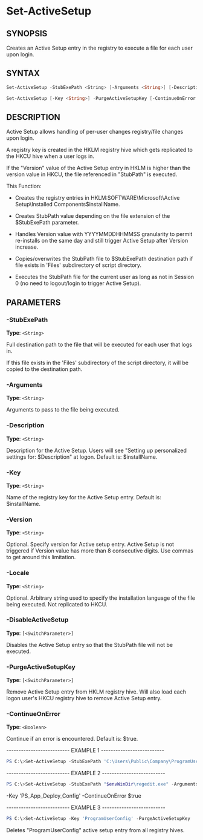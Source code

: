 Set-ActiveSetup
===============

SYNOPSIS
--------

Creates an Active Setup entry in the registry to execute a file for each
user upon login.

SYNTAX
------

```powershell
Set-ActiveSetup -StubExePath <String> [-Arguments <String>] [-Description <String>] [-Key <String>] [-Version <String>] [-Locale <String>] [-DisableActiveSetup] [-ContinueOnError <Boolean>] [<CommonParameters>]

Set-ActiveSetup [-Key <String>] -PurgeActiveSetupKey [-ContinueOnError <Boolean>] [<CommonParameters>]
```

DESCRIPTION
-----------

Active Setup allows handling of per-user changes registry/file changes
upon login.

A registry key is created in the HKLM registry hive which gets
replicated to the HKCU hive when a user logs in.

If the "Version" value of the Active Setup entry in HKLM is higher than
the version value in HKCU, the file referenced in "StubPath" is
executed.

This Function:

- Creates the registry entries in HKLM:SOFTWARE\Microsoft\Active
Setup\Installed Components\$installName.

- Creates StubPath value depending on the file extension of the
$StubExePath parameter.

- Handles Version value with YYYYMMDDHHMMSS granularity to permit
re-installs on the same day and still trigger Active Setup after Version
increase.

- Copies/overwrites the StubPath file to $StubExePath destination path
if file exists in 'Files' subdirectory of script directory.

- Executes the StubPath file for the current user as long as not in
Session 0 (no need to logout/login to trigger Active Setup).

PARAMETERS
----------

### -StubExePath

**Type**: `<String>`

Full destination path to the file that will be executed for each user
that logs in.

If this file exists in the 'Files' subdirectory of the script directory,
it will be copied to the destination path.

### -Arguments

**Type**: `<String>`

Arguments to pass to the file being executed.

### -Description

**Type**: `<String>`

Description for the Active Setup. Users will see "Setting up
personalized settings for: $Description" at logon. Default is:
$installName.

### -Key

**Type**: `<String>`

Name of the registry key for the Active Setup entry. Default is:
$installName.

### -Version

**Type**: `<String>`

Optional. Specify version for Active setup entry. Active Setup is not
triggered if Version value has more than 8 consecutive digits. Use
commas to get around this limitation.

### -Locale

**Type**: `<String>`

Optional. Arbitrary string used to specify the installation language of
the file being executed. Not replicated to HKCU.

### -DisableActiveSetup

**Type**: `[<SwitchParameter>]`

Disables the Active Setup entry so that the StubPath file will not be
executed.

### -PurgeActiveSetupKey

**Type**: `[<SwitchParameter>]`

Remove Active Setup entry from HKLM registry hive. Will also load each
logon user's HKCU registry hive to remove Active Setup entry.

### -ContinueOnError

**Type**: `<Boolean>`

Continue if an error is encountered. Default is: $true.

-------------------------- EXAMPLE 1 --------------------------

```powershell
PS C:\>Set-ActiveSetup -StubExePath 'C:\Users\Public\Company\ProgramUserConfig.vbs' -Arguments '/Silent' -Description 'Program User Config' -Key 'ProgramUserConfig' -Locale 'en'
```

-------------------------- EXAMPLE 2 --------------------------

```powershell
PS C:\>Set-ActiveSetup -StubExePath "$envWinDir\regedit.exe" -Arguments "/S `"%SystemDrive%\Program Files (x86)\PS App Deploy\PSAppDeployHKCUSettings.reg`"" -Description 'PS App Deploy Config'
```

-Key 'PS_App_Deploy_Config' -ContinueOnError $true

-------------------------- EXAMPLE 3 --------------------------

```powershell
PS C:\>Set-ActiveSetup -Key 'ProgramUserConfig' -PurgeActiveSetupKey
```

Deletes "ProgramUserConfig" active setup entry from all registry hives.
